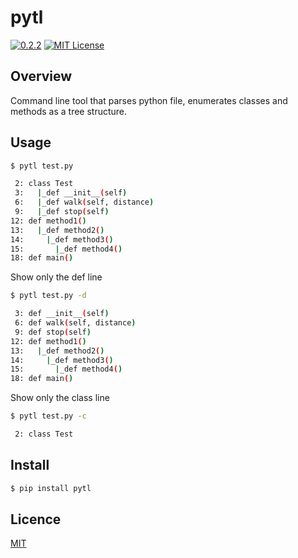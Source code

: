 pytl
====
[![0.2.2](https://img.shields.io/badge/pypi-0.2.2-brightgreen.svg)](https://pypi.python.org/pypi/pytl/)
[![MIT License](http://img.shields.io/badge/license-MIT-blue.svg?style=flat)](https://github.com/ryo-ma/pytl/blob/master/LICENSE)

## Overview

Command line tool that parses python file, enumerates classes and methods as a tree structure.


## Usage

``` bash
$ pytl test.py

 2: class Test
 3:   |_def __init__(self)
 6:   |_def walk(self, distance)
 9:   |_def stop(self)
12: def method1()
13:   |_def method2()
14:     |_def method3()
15:       |_def method4()
18: def main()

```

Show only the def line

``` bash
$ pytl test.py -d

 3: def __init__(self)
 6: def walk(self, distance)
 9: def stop(self)
12: def method1()
13:   |_def method2()
14:     |_def method3()
15:       |_def method4()
18: def main()

```

Show only the class line

``` bash
$ pytl test.py -c

 2: class Test

```


## Install

``` bash
$ pip install pytl
```

## Licence

[MIT](https://github.com/ryo-ma/pytl/blob/master/LICENSE)



